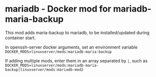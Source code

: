 # mariadb - Docker mod for mariadb-maria-backup

This mod adds maria-backup to mariadb, to be installed/updated during container start.

In openssh-server docker arguments, set an environment variable `DOCKER_MODS=linuxserver/mods:mariadb-maria-backup`

If adding multiple mods, enter them in an array separated by `|`, such as `DOCKER_MODS=linuxserver/mods:mariadb-maria-backup|linuxserver/mods:mariadb-mod2`
